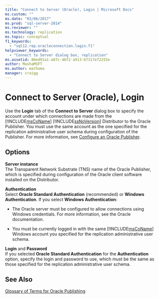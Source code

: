 ```yaml
---
title: "Connect to Server (Oracle), Login | Microsoft Docs"
ms.custom: ""
ms.date: "03/06/2017"
ms.prod: "sql-server-2014"
ms.reviewer: ""
ms.technology: replication
ms.topic: conceptual
f1_keywords: 
  - "sql12.rep.oracleconnection.login.f1"
helpviewer_keywords: 
  - "Connect to Server dialog box, replication"
ms.assetid: 86ed91a1-a07c-46f2-a913-67317ef2255e
author: MashaMSFT
ms.author: mathoma
manager: craigg
---
```

# Connect to Server (Oracle), Login
  Use the **Login** tab of the **Connect to Server** dialog box to specify the account under which connections are made from the [!INCLUDE[msCoName](../../includes/msconame-md.md)] [!INCLUDE[ssNoVersion](../../includes/ssnoversion-md.md)] Distributor to the Oracle Publisher. You must use the same account as the one specified for the replication administrative user schema during configuration of the Publisher. For more information, see [Configure an Oracle Publisher](non-sql/configure-an-oracle-publisher.md).  
  
## Options  
 **Server instance**  
 The Transparent Network Substrate (TNS) name of the Oracle Publisher, which is specified during configuration of the Oracle client software installed on the Distributor.  
  
 **Authentication**  
 Select **Oracle Standard Authentication** (recommended) or **Windows Authentication**. If you select **Windows Authentication**:  
  
-   The Oracle server must be configured to allow connections using Windows credentials. For more information, see the Oracle documentation.  
  
-   You must be currently logged in with the same [!INCLUDE[msCoName](../../includes/msconame-md.md)] Windows account you specified for the replication administrative user schema.  
  
 **Login** and **Password**  
 If you selected **Oracle Standard Authentication** for the **Authentication** option, specify the login and password to use, which must be the same as those specified for the replication administrative user schema.  
  
## See Also  
 [Glossary of Terms for Oracle Publishing](non-sql/glossary-of-terms-for-oracle-publishing.md)  
  
  
